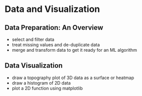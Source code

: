 # Data and Visualization

## Data Preparation: An Overview
* select and filter data
* treat missing values and de-duplicate data
* merge and transform data to get it ready for an ML algorithm

## Data Visualization
* draw a topography plot of 3D data as a surface or heatmap
* draw a histogram of 2D data
* plot a 2D function using matplotlib